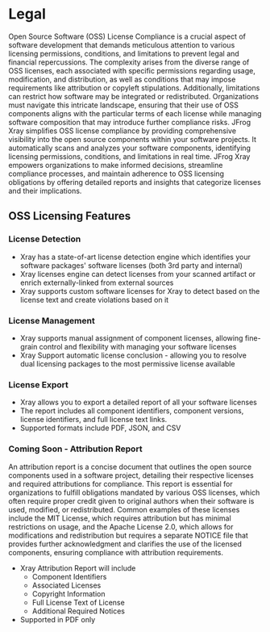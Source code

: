 # Legal

Open Source Software (OSS) License Compliance is a crucial aspect of software development that demands meticulous attention to various licensing permissions, conditions, and limitations to prevent legal and financial repercussions. The complexity arises from the diverse range of OSS licenses, each associated with specific permissions regarding usage, modification, and distribution, as well as conditions that may impose requirements like attribution or copyleft stipulations. Additionally, limitations can restrict how software may be integrated or redistributed. Organizations must navigate this intricate landscape, ensuring that their use of OSS components aligns with the particular terms of each license while managing software composition that may introduce further compliance risks. JFrog Xray simplifies OSS license compliance by providing comprehensive visibility into the open source components within your software projects. It automatically scans and analyzes your software components, identifying licensing permissions, conditions, and limitations in real time. JFrog Xray empowers organizations to make informed decisions, streamline compliance processes, and maintain adherence to OSS licensing obligations by offering detailed reports and insights that categorize licenses and their implications.

## OSS Licensing Features

### License Detection

* Xray has a state-of-art license detection engine which identifies your software packages' software licenses (both 3rd party and internal)&#x20;
* Xray licenses engine can detect licenses from your  scanned artifact or enrich externally-linked from external sources
* Xray supports custom software licenses for Xray to detect based on the license text and create violations based on it&#x20;

### License Management&#x20;

* Xray supports manual assignment of component licenses, allowing fine-grain control and flexibility with managing your software licenses &#x20;
* Xray Support automatic license conclusion - allowing you to resolve dual licensing packages to the most permissive license available

### License Export&#x20;

* Xray allows you to export a detailed report of all your software licenses&#x20;
* The report includes all component identifiers, component versions, license identifiers, and full license text links.
* Supported formats include PDF, JSON, and CSV

### Coming Soon - Attribution Report

An attribution report is a concise document that outlines the open source components used in a software project, detailing their respective licenses and required attributions for compliance. This report is essential for organizations to fulfill obligations mandated by various OSS licenses, which often require proper credit given to original authors when their software is used, modified, or redistributed. Common examples of these licenses include the MIT License, which requires attribution but has minimal restrictions on usage, and the Apache License 2.0, which allows for modifications and redistribution but requires a separate NOTICE file that provides further acknowledgment and clarifies the use of the licensed components, ensuring compliance with attribution requirements.

* Xray Attribution Report will include
  * Component Identifiers
  * Associated Licenses&#x20;
  * Copyright Information
  * Full License Text of License&#x20;
  * Additional Required Notices
* Supported in PDF only

